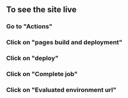 ## To see the site live
   ### Go to "Actions"
   ### Click on "pages build and deployment"
   ### Click on "deploy"
   ### Click on "Complete job"
   ### Click on "Evaluated environment url"
